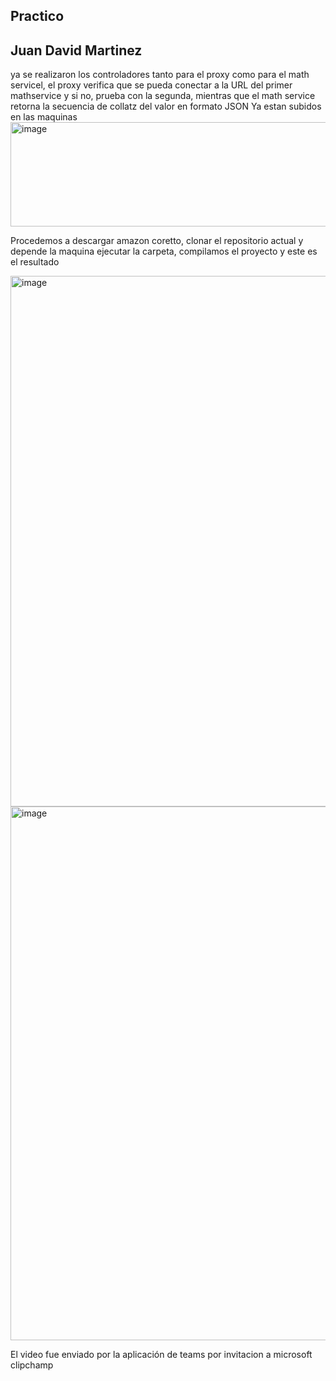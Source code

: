 ## Practico
## Juan David Martinez

ya se realizaron los controladores tanto para el proxy como para el math servicel, el proxy verifica que se pueda conectar a la URL del primer mathservice y si no, prueba con la segunda, mientras que el math service retorna la secuencia de collatz del valor en formato JSON
Ya estan subidos en las maquinas 
<img width="1581" height="167" alt="image" src="https://github.com/user-attachments/assets/d448937b-9877-43d9-90fe-6bdff55af012" />

Procedemos a descargar amazon coretto, clonar el repositorio actual y depende la maquina ejecutar la carpeta, compilamos el proyecto y este es el resultado

<img width="1537" height="849" alt="image" src="https://github.com/user-attachments/assets/642a332c-39e0-47fd-8e62-70f701848fcc" />

<img width="1569" height="854" alt="image" src="https://github.com/user-attachments/assets/36b18107-e1ad-42de-a7cc-993e26b85a48" />

El video fue enviado por la aplicación de teams por invitacion a microsoft clipchamp
